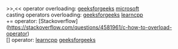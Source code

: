 \>>,<< operator overloading: [geeksforgeeks](https://www.geeksforgeeks.org/overloading-stream-insertion-operators-c/) [microsoft](https://learn.microsoft.com/en-us/cpp/standard-library/overloading-the-output-operator-for-your-own-classes?view=msvc-170)              
casting operators overloading: [geeksforgeeks](https://www.geeksforgeeks.org/conversion-operators-in-cpp/) [learncpp](https://www.learncpp.com/cpp-tutorial/overloading-typecasts/)                        
+= operator: [Stackoverflow] (https://stackoverflow.com/questions/4581961/c-how-to-overload-operator)                           
[] operator: [learncpp](https://www.learncpp.com/cpp-tutorial/overloading-the-subscript-operator/) [geeksforgeeks](https://www.geeksforgeeks.org/overloading-subscript-or-array-index-operator-in-c/)

